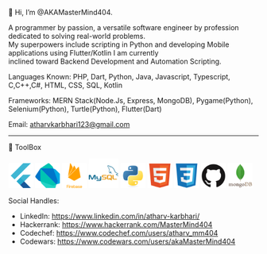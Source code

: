 👋 Hi, I’m @AKAMasterMind404.
   
A programmer by passion, a versatile software engineer by profession dedicated to solving real-world problems. <br>
My superpowers include scripting in Python and developing Mobile applications using Flutter/Kotlin I am currently <br>
inclined toward Backend Development and Automation Scripting. <br>

Languages Known: PHP, Dart, Python, Java, Javascript, Typescript, C,C++,C#, HTML, CSS, SQL, Kotlin
   
Frameworks: MERN Stack(Node.Js, Express, MongoDB), Pygame(Python), Selenium(Python), Turtle(Python), Flutter(Dart)

Email: atharvkarbhari123@gmail.com

---
🧰 ToolBox

<img src="https://raw.githubusercontent.com/devicons/devicon/c7d326b6009e60442abc35fa45706d6f30ee4c8e/icons/flutter/flutter-original.svg" alt = "Flutter Logo" width = "50" height= "50" />   <img src="https://raw.githubusercontent.com/devicons/devicon/c7d326b6009e60442abc35fa45706d6f30ee4c8e/icons/dart/dart-original.svg" alt = "Dart Logo" width = "50" height= "50" />   <img src="https://raw.githubusercontent.com/devicons/devicon/c7d326b6009e60442abc35fa45706d6f30ee4c8e/icons/firebase/firebase-plain-wordmark.svg" alt = "Firebase Logo" width = "50" height= "50" />   <img src="https://raw.githubusercontent.com/devicons/devicon/c7d326b6009e60442abc35fa45706d6f30ee4c8e/icons/mysql/mysql-original-wordmark.svg" alt = "MySQL Logo" width = "60" height= "60" />   <img src="https://raw.githubusercontent.com/devicons/devicon/c7d326b6009e60442abc35fa45706d6f30ee4c8e/icons/python/python-original.svg" alt = "Python Logo" width = "50" height= "50" />    <img src="https://raw.githubusercontent.com/devicons/devicon/c7d326b6009e60442abc35fa45706d6f30ee4c8e/icons/html5/html5-original.svg" alt = "HTML Logo" width = "50" height= "50" />    <img src="https://raw.githubusercontent.com/devicons/devicon/c7d326b6009e60442abc35fa45706d6f30ee4c8e/icons/css3/css3-original.svg" alt = "CSS Logo" width = "50" height= "50" />   <img src="https://raw.githubusercontent.com/devicons/devicon/c7d326b6009e60442abc35fa45706d6f30ee4c8e/icons/github/github-original.svg" alt = "Github Logo" width = "50" height= "50" />   <img src="https://raw.githubusercontent.com/devicons/devicon/c7d326b6009e60442abc35fa45706d6f30ee4c8e/icons/mongodb/mongodb-original-wordmark.svg" alt = "MongoDB Logo" width = "50" height= "50" /> 
 
Social Handles:
- LinkedIn: https://www.linkedin.com/in/atharv-karbhari/
- Hackerrank: https://www.hackerrank.com/MasterMind404
- Codechef: https://www.codechef.com/users/atharv_mm404
- Codewars: https://www.codewars.com/users/akaMasterMind404

<!---
AKAMasterMind404/AKAMasterMind404 is a ✨ special ✨ repository because its `README.md` (this file) appears on your GitHub profile.
You can click the Preview link to take a look at your changes.
--->
